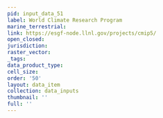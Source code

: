 ```yaml
---
pid: input_data_51
label: World Climate Research Program
marine_terrestrial: 
link: https://esgf-node.llnl.gov/projects/cmip5/
open_closed: 
jurisdiction: 
raster_vector: 
_tags: 
data_product_type: 
cell_size: 
order: '50'
layout: data_item
collection: data_inputs
thumbnail: ''
full: ''
---
```

